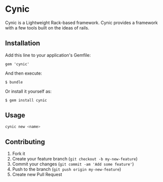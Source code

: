 # Cynic

Cynic is a Lightweight Rack-based framework. Cynic provides a framework with a few tools built on the ideas of rails.

## Installation

Add this line to your application's Gemfile:

    gem 'cynic'

And then execute:

    $ bundle

Or install it yourself as:

    $ gem install cynic

## Usage

```bash
cynic new <name>
```

## Contributing

1. Fork it
2. Create your feature branch (`git checkout -b my-new-feature`)
3. Commit your changes (`git commit -am 'Add some feature'`)
4. Push to the branch (`git push origin my-new-feature`)
5. Create new Pull Request
